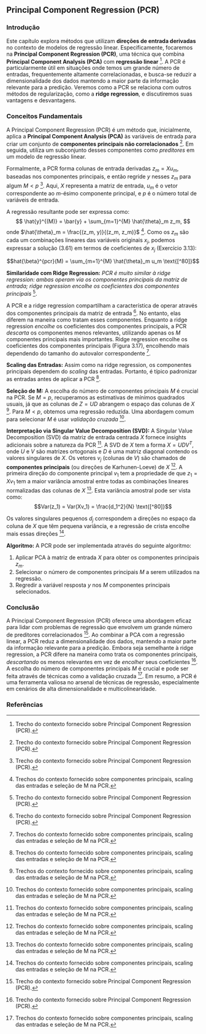 ## Principal Component Regression (PCR)

### Introdução
Este capítulo explora métodos que utilizam **direções de entrada derivadas** no contexto de modelos de regressão linear. Especificamente, focaremos na **Principal Component Regression (PCR)**, uma técnica que combina **Principal Component Analysis (PCA)** com **regressão linear** [^79]. A PCR é particularmente útil em situações onde temos um grande número de entradas, frequentemente altamente correlacionadas, e busca-se reduzir a dimensionalidade dos dados mantendo a maior parte da informação relevante para a predição. Veremos como a PCR se relaciona com outros métodos de regularização, como a **ridge regression**, e discutiremos suas vantagens e desvantagens.

### Conceitos Fundamentais
A Principal Component Regression (PCR) é um método que, inicialmente, aplica a **Principal Component Analysis (PCA)** às variáveis de entrada para criar um conjunto de **componentes principais não correlacionados** [^79]. Em seguida, utiliza um subconjunto desses componentes como *preditores* em um modelo de regressão linear.

Formalmente, a PCR forma colunas de entrada derivadas $z_m = Xu_m$, baseadas nos componentes principais, e então regride $y$ nesses $z_m$ para algum $M < p$ [^79]. Aqui, $X$ representa a matriz de entrada, $u_m$ é o vetor correspondente ao $m$-ésimo componente principal, e $p$ é o número total de variáveis de entrada.

A regressão resultante pode ser expressa como:
$$ \hat{y}^{(M)} = \bar{y} + \sum_{m=1}^{M} \hat{\theta}_m z_m, $$
onde $\hat{\theta}_m = \frac{(z_m, y)}{(z_m, z_m)}$ [^80]. Como os $z_m$ são cada um combinações lineares das variáveis originais $x_j$, podemos expressar a solução (3.61) em termos de coeficientes de $x_j$ (Exercício 3.13):

$$hat{\beta}^{pcr}(M) = \sum_{m=1}^{M} \hat{\theta}_m u_m \text{[^80]}$$

**Similaridade com Ridge Regression:**
*PCR é muito similar à ridge regression: ambas operam via os componentes principais da matriz de entrada; ridge regression encolhe os coeficientes dos componentes principais* [^79].

A PCR e a ridge regression compartilham a característica de operar através dos componentes principais da matriz de entrada [^79]. No entanto, elas diferem na maneira como tratam esses componentes. Enquanto a ridge regression *encolhe* os coeficientes dos componentes principais, a PCR *descarta* os componentes menos relevantes, utilizando apenas os $M$ componentes principais mais importantes. Ridge regression encolhe os coeficientes dos componentes principais (Figura 3.17), encolhendo mais dependendo do tamanho do autovalor correspondente [^80].

**Scaling das Entradas:**
Assim como na ridge regression, os componentes principais dependem do *scaling* das entradas. Portanto, é típico padronizar as entradas antes de aplicar a PCR [^80].

**Seleção de M:**
A escolha do número de componentes principais $M$ é crucial na PCR. Se $M = p$, recuperamos as estimativas de mínimos quadrados usuais, já que as colunas de $Z = UD$ abrangem o espaço das colunas de $X$ [^80]. Para $M < p$, obtemos uma regressão reduzida. Uma abordagem comum para selecionar $M$ é usar *validação cruzada* [^80].

**Interpretação via Singular Value Decomposition (SVD):**
A Singular Value Decomposition (SVD) da matriz de entrada centrada $X$ fornece insights adicionais sobre a natureza da PCR [^80]. A SVD de $X$ tem a forma $X = UDV^T$, onde $U$ e $V$ são matrizes ortogonais e $D$ é uma matriz diagonal contendo os valores singulares de $X$. Os vetores $v_j$ (colunas de $V$) são chamados de **componentes principais** (ou direções de Karhunen-Loeve) de $X$ [^80]. A primeira direção do componente principal $v_1$ tem a propriedade de que $z_1 = Xv_1$ tem a maior variância amostral entre todas as combinações lineares normalizadas das colunas de $X$ [^80]. Esta variância amostral pode ser vista como:
$$Var(z_1) = Var(Xv_1) = \frac{d_1^2}{N} \text{[^80]}$$

Os valores singulares pequenos $d_j$ correspondem a direções no espaço da coluna de $X$ que têm pequena variância, e a regressão de crista encolhe mais essas direções [^80].

**Algoritmo:**
A PCR pode ser implementada através do seguinte algoritmo:
1. Aplicar PCA à matriz de entrada $X$ para obter os componentes principais $z_m$.
2. Selecionar o número de componentes principais $M$ a serem utilizados na regressão.
3. Regredir a variável resposta $y$ nos $M$ componentes principais selecionados.

### Conclusão
A Principal Component Regression (PCR) oferece uma abordagem eficaz para lidar com problemas de regressão que envolvem um grande número de preditores correlacionados [^79]. Ao combinar a PCA com a regressão linear, a PCR reduz a dimensionalidade dos dados, mantendo a maior parte da informação relevante para a predição. Embora seja semelhante à ridge regression, a PCR difere na maneira como trata os componentes principais, *descartando* os menos relevantes em vez de *encolher* seus coeficientes [^79]. A escolha do número de componentes principais $M$ é crucial e pode ser feita através de técnicas como a validação cruzada [^80]. Em resumo, a PCR é uma ferramenta valiosa no arsenal de técnicas de regressão, especialmente em cenários de alta dimensionalidade e multicolinearidade.

### Referências
[^79]: Trecho do contexto fornecido sobre Principal Component Regression (PCR).
[^80]: Trechos do contexto fornecido sobre componentes principais, scaling das entradas e seleção de M na PCR.
<!-- END -->
